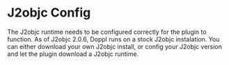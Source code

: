 # J2objc Config

The J2objc runtime needs to be configured correctly for the plugin to function. As of J2objc 2.0.6, 
Doppl runs on a stock J2objc instalation. You can either download your own J2objc install, or 
config your J2objc version and let the plugin download a J2objc runtime.

 